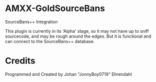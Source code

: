 # AMXX-GoldSourceBans
SourceBans++ Integration

This plugin is currently in its 'Alpha' stage, so it may not have up to sniff sourcecode, and may be rough around the edges. But it is functional and can connect to the SourceBans++ database.


# Credits
Programmed and Created by Johan "JonnyBoy0719" Ehrendahl

